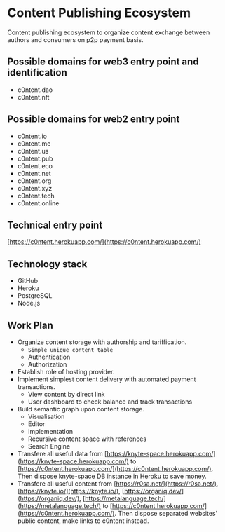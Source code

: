 # Content Publishing Ecosystem

Content publishing ecosystem to organize content exchange between authors and consumers on p2p payment basis.

## Possible domains for web3 entry point and identification

* c0ntent.dao
* c0ntent.nft

## Possible domains for web2 entry point

* c0ntent.io
* c0ntent.me
* c0ntent.us
* c0ntent.pub
* c0ntent.eco
* c0ntent.net
* c0ntent.org
* c0ntent.xyz
* c0ntent.tech
* c0ntent.online

## Technical entry point

[https://c0ntent.herokuapp.com/](https://c0ntent.herokuapp.com/)

## Technology stack

* GitHub
* Heroku
* PostgreSQL
* Node.js

## Work Plan

* Organize content storage with authorship and tariffication.
	* `Simple unique content table`
	* Authentication
	* Authorization
* Establish role of hosting provider.
* Implement simplest content delivery with automated payment transactions.
	* View content by direct link
	* User dashboard to check balance and track transactions
* Build semantic graph upon content storage.
	* Visualisation
	* Editor
	* Implementation
	* Recursive content space with references
	* Search Engine
* Transfere all useful data from [https://knyte-space.herokuapp.com/](https://knyte-space.herokuapp.com/) to [https://c0ntent.herokuapp.com/](https://c0ntent.herokuapp.com/). Then dispose knyte-space DB instance in Heroku to save money.
* Transfere all useful content from [https://r0sa.net/](https://r0sa.net/), [https://knyte.io/](https://knyte.io/), [https://organiq.dev/](https://organiq.dev/), [https://metalanguage.tech/](https://metalanguage.tech/) to [https://c0ntent.herokuapp.com/](https://c0ntent.herokuapp.com/). Then dispose separated websites' public content, make links to c0ntent instead.